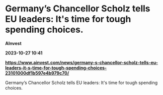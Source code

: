 # Germany’s Chancellor Scholz tells EU leaders: It's time for tough spending choices.
**AInvest**

**2023-10-27 10:41**

**https://www.ainvest.com/news/germany-s-chancellor-scholz-tells-eu-leaders-it-s-time-for-tough-spending-choices-23101000df1b597e4b979c70/**

Germany’s Chancellor Scholz tells EU leaders: It's time for tough spending choices.